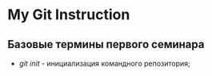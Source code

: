 # My Git Instruction

## Базовые термины первого семинара

* *git init* -  инициализация командного репозитория;
